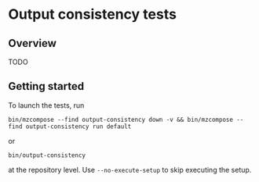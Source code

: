 # Output consistency tests

## Overview

TODO

## Getting started

To launch the tests, run
```
bin/mzcompose --find output-consistency down -v && bin/mzcompose --find output-consistency run default
```
or
```
bin/output-consistency
```
at the repository level.
Use `--no-execute-setup` to skip executing the setup.
